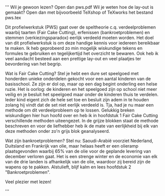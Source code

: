 '''
Wil je gewoon lezen? Open dan pws.pdf
Wil je weten hoe de lay-out is gemaakt? Open dan met bijvoorbeeld TeXshop of TeXworks het bestand pws.tex

Dit profielwerkstuk (PWS) gaat over de speltheorie c.q. verdeelproblemen waarbij taarten (Fair Cake Cutting), erfenissen (bankroetproblemen) en stemmen (verkiezingsparadox) eerlijk verdeeld moeten worden. Het doel van dit profielwerkstuk is om deze handige kennis voor iedereen bereikbaar te maken. Ik heb geprobeerd zo min mogelijk wiskundige tekens en formules te gebruiken en tegelijkertijd het overzicht te bewaren. Ook heb ik veel aandacht besteed aan een prettige lay-out en veel plaatjes ter bevordering van het begrip. 

Wat is Fair Cake Cutting? Stel je hebt een dure set speelgoed met honderden unieke onderdelen gekocht voor een aantal kinderen van de basisschool. Ze zijn er dol op, maar op een dag begint onderling een helse ruzie. Het is oorlog: de kinderen en het speelgoed zijn op school niet meer veilig en je besluit het speelgoed maar onder de kinderen thuis te verdelen. Ieder kind eigent zich de hele set toe en besluit zijn adem in te houden zolang hij vindt dat de set niet eerlijk verdeeld is. Tja, had je nu maar een methode om dit verdeelprobleem op te lossen. Gelukkig breken wiskundigen hier hun hoofd over en heb ik in hoofdstuk 1 Fair Cake Cutting verschillende methoden uiteengezet. In de grijze blokken staat de methode beschreven en voor de liefhebber heb ik de mate van eerlijkheid bij elk van deze methoden onder zo'n grijs blok geanalyseerd.

Wat zijn bankroetproblemen? Stel nu: Saoudi-Arabië voorziet Nederland, Duitsland en Frankrijk van olie, maar helaas heeft er een olieramp plaatsgevonden waarbij 65% van de olie voor de geplande levering van december verloren gaat. Het is een strenge winter en de economie van elk van de drie landen is afhankelijk van de olie, waardoor zij bereid zijn de wapens op te pakken. Alstulieft, blijf kalm en lees hoofdstuk 2 "Bankroetproblemen".

Veel plezier met lezen!

'''

